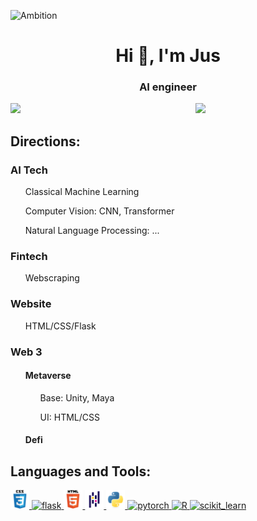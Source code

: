 ![Ambition](https://github.com/Justinfungi/Justinfungi/blob/main/METAVERSE.jpg)

<h1 align="center">Hi 👋, I'm Jus</h1>
<h3 align="center">AI engineer</h3>


<!--session 2-->
<p align="left">
  <img src="https://github-readme-stats.vercel.app/api?username=Justinfungi&show_icons=true&layout=compact&count_private=true&hide_title=true&theme=radical" style="width: 56%; max-width: 58%; min-width: 58%;">

  <img src="https://github-readme-stats.vercel.app/api/top-langs/?username=Justinfungi&layout=compact&count_private=true&theme=radical" style="width: 40%; max-width: 40%; min-width: 40%;">   
  
</p>
<!-- /session 2-->

<!--session 3-->
<h2>Directions:</h2>

<h3>AI Tech</h3>
<ul>Classical Machine Learning</ul>
<ul>Computer Vision: CNN, Transformer</ul>
<ul>Natural Language Processing: ...</ul>

<h3>Fintech</h3>
<ul>Webscraping</ul>
<ul></ul>
<ul></ul>

<h3>Website</h3>
<ul>HTML/CSS/Flask</ul>

<h3>Web 3</h3>
    <ol><h4>Metaverse</h4></ol>
    <ol><ul>Base: Unity, Maya</ul></ol>
    <ol><ul>UI: HTML/CSS</ul></ol>
    <ol><h4>Defi</h4></ol>


<!--/session 3-->

<!-- session 4-->
<h2 align="left">Languages and Tools:</h2>
<p align="left">
 <a href="https://www.w3schools.com/css/" target="_blank" rel="noreferrer"> <img src="https://raw.githubusercontent.com/devicons/devicon/master/icons/css3/css3-original-wordmark.svg" alt="css3" width="30" height="30"/> </a> <a href="https://flask.palletsprojects.com/" target="_blank" rel="noreferrer"> <img src="https://www.vectorlogo.zone/logos/pocoo_flask/pocoo_flask-icon.svg" alt="flask" width="30" height="30"/> </a><a href="https://www.w3.org/html/" target="_blank" rel="noreferrer"> <img src="https://raw.githubusercontent.com/devicons/devicon/master/icons/html5/html5-original-wordmark.svg" alt="html5" width="30" height="30"/> </a><a href="https://pandas.pydata.org/" target="_blank" rel="noreferrer"> <img src="https://raw.githubusercontent.com/devicons/devicon/2ae2a900d2f041da66e950e4d48052658d850630/icons/pandas/pandas-original.svg" alt="pandas" width="30" height="30"/> </a><a href="https://www.python.org" target="_blank" rel="noreferrer"> <img src="https://raw.githubusercontent.com/devicons/devicon/master/icons/python/python-original.svg" alt="python" width="30" height="30"/> </a><a href="https://pytorch.org/" target="_blank" rel="noreferrer"> <img src="https://www.vectorlogo.zone/logos/pytorch/pytorch-icon.svg" alt="pytorch" width="30" height="30"/> </a><a href="https://www.r-project.org/" target="_blank" rel="noreferrer"> <img src="https://www.r-project.org/Rlogo.png" alt="R" width="30" height="30"/> </a><a href="https://scikit-learn.org/" target="_blank" rel="noreferrer"> <img src="https://upload.wikimedia.org/wikipedia/commons/0/05/Scikit_learn_logo_small.svg" alt="scikit_learn" width="30" height="30"/> </a> </p>

<!-- /session 4-->
